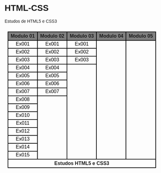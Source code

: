 # HTML-CSS
 Estudos de HTML5 e CSS3

<meta charset="UTF-8">
   <style>
      html, body {
         font-family: Arial, Helvetica, sans-serif;
      }
      table {
         min-width: 500px;
         max-width: 75vw;
         width: 900px;
         padding: 10px;
         text-align: center;
         border-collapse: collapse;
      }
      thead {
         background-color: gray;
         padding: 10px;
      }
      td, th {
         border: 2px solid black;
         height: 25px;
      }
      .feito:hover{
         background-color: rgba(10, 138, 10, 0.747);
      }
      .fazendo:hover {
         background-color: rgba(255, 255, 0, 0.61);
      }
      .vazio > p {
         display: none;
      }
      .vazio:hover {
         background-color: lightgray;
      }
      .vazio:hover > p {
         display: block;
         background-color: lightgray;
      }
      a {
         color: black;
         text-decoration: none;
      }
      a:hover {
         color: white;
      }
      tfoot {
         text-align: center;
         font-weight: bold;
      }
  </style>
    <table>
      <thead>
        <th>Modulo 01</th>
        <th>Modulo 02</th>
        <th>Modulo 03</th>
        <th>Modulo 04</th>
        <th>Modulo 05</th>
      </thead>
      <tbody>
        <tr>
          <td class="feito"><a href="modulo01/ex001/index.html">Ex001</a></td>
          <td class="feito"><a href="modulo02/ex001/cor01.html">Ex001</a></td>
          <td class="feito"><a href="modulo03/ex001/fundo01.html">Ex001</a></td>
          <td class="vazio" rowspan="15">
            <p>V</p>
            <p>A</p>
            <p>Z</p>
            <p>I</p>
            <p>O</p>
          </td>
          <td class="vazio" rowspan="15">
            <p>V</p>
            <p>A</p>
            <p>Z</p>
            <p>I</p>
            <p>O</p>
          </td>
        </tr>
        <tr>
          <td class="feito"><a href="modulo01/ex002/index.html">Ex002</a></td>
          <td class="feito"><a href="modulo02/ex002/fontes.html">Ex002</a></td>
          <td class="feito"><a href="modulo03/ex002/index.html">Ex002</a></td>
        </tr>
        <tr>
          <td class="feito"><a href="modulo01/ex003/index.html">Ex003</a></td>
          <td class="feito"><a href="modulo02/ex003/fonte01.html">Ex003</a></td>
          <td class="fazendo"><a href="modulo03/ex003/tabela01.html">Ex003</a></td>
        </tr>
        <tr>
          <td class="feito"><a href="modulo01/ex004/index.html">Ex004</a></td>
          <td class="feito"><a href="modulo02/ex004/seletor01.html">Ex004</a></td>
          <td class="vazio" rowspan="12">
            <p>V</p>
            <p>A</p>
            <p>Z</p>
            <p>I</p>
            <p>O</p>
          </td>
        </tr>
        <tr>
          <td class="feito"><a href="modulo01/ex005/index.html">Ex005</a></td>
          <td class="feito"><a href="modulo02/ex005/index.html">Ex005</a></td>
        </tr>
        <tr>
          <td class="feito"><a href="modulo01/ex006/html4.html">Ex006</a></td>
          <td class="feito"><a href="modulo02/ex006/caixa01.html">Ex006</a></td>
        </tr>
        <tr>
          <td class="feito"><a href="modulo01/ex007/index.html">Ex007</a></td>
          <td class="feito"><a href="modulo02/ex007/android.html">Ex007</a></td>
        </tr>
        <tr>
          <td class="feito"><a href="modulo01/ex008/index.html">Ex008</a></td>
          <td class="vazio" rowspan="8">
            <p>V</p>
            <p>A</p>
            <p>Z</p>
            <p>I</p>
            <p>O</p>
          </td>
        </tr>
        <tr>
          <td class="feito"><a href="modulo01/ex009/index.html">Ex009</a></td>
        </tr>
        <tr>
          <td class="feito"><a href="modulo01/ex010/index.html">Ex010</a></td>
        </tr>
        <tr>
          <td class="feito"><a href="modulo01/ex011/index.html">Ex011</a></td>
        </tr>
        <tr>
          <td class="feito"><a href="modulo01/ex012/index.html">Ex012</a></td>
        </tr>
        <tr>
          <td class="feito"><a href="modulo01/ex013/index.html">Ex013</a></td>
        </tr>
        <tr>
          <td class="feito"><a href="modulo01/ex014/index.html">Ex014</a></td>
        </tr>
        <tr>
          <td class="feito"><a href="modulo01/ex015/index.html">Ex015</a></td>
        </tr>
      </tbody>
      <tfoot>
        <tr>
        <th colspan="5">Estudos HTML5 e CSS3</th>
        </tr>
      <tfoot>
    </table>


